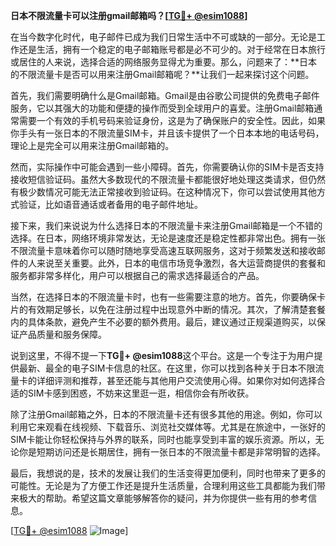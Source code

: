 **日本不限流量卡可以注册gmail邮箱吗？[[TG💪+ @esim1088](https://t.me/s/esim1088)]**

在当今数字化时代，电子邮件已成为我们日常生活中不可或缺的一部分。无论是工作还是生活，拥有一个稳定的电子邮箱账号都是必不可少的。对于经常在日本旅行或居住的人来说，选择合适的网络服务显得尤为重要。那么，问题来了：**日本的不限流量卡是否可以用来注册Gmail邮箱呢？**让我们一起来探讨这个问题。

首先，我们需要明确什么是Gmail邮箱。Gmail是由谷歌公司提供的免费电子邮件服务，它以其强大的功能和便捷的操作而受到全球用户的喜爱。注册Gmail邮箱通常需要一个有效的手机号码来验证身份，这是为了确保账户的安全性。因此，如果你手头有一张日本的不限流量SIM卡，并且该卡提供了一个日本本地的电话号码，理论上是完全可以用来注册Gmail邮箱的。

然而，实际操作中可能会遇到一些小障碍。首先，你需要确认你的SIM卡是否支持接收短信验证码。虽然大多数现代的不限流量卡都能很好地处理这类请求，但仍然有极少数情况可能无法正常接收到验证码。在这种情况下，你可以尝试使用其他方式验证，比如语音通话或者备用的电子邮件地址。

接下来，我们来说说为什么选择日本的不限流量卡来注册Gmail邮箱是一个不错的选择。在日本，网络环境非常发达，无论是速度还是稳定性都非常出色。拥有一张不限流量卡意味着你可以随时随地享受高速互联网服务，这对于频繁发送和接收邮件的人来说至关重要。此外，日本的电信市场竞争激烈，各大运营商提供的套餐和服务都非常多样化，用户可以根据自己的需求选择最适合的产品。

当然，在选择日本的不限流量卡时，也有一些需要注意的地方。首先，你要确保卡片的有效期足够长，以免在注册过程中出现意外中断的情况。其次，了解清楚套餐内的具体条款，避免产生不必要的额外费用。最后，建议通过正规渠道购买，以保证产品质量和服务保障。

说到这里，不得不提一下**TG💪+ @esim1088**这个平台。这是一个专注于为用户提供最新、最全的电子SIM卡信息的社区。在这里，你可以找到各种关于日本不限流量卡的详细评测和推荐，甚至还能与其他用户交流使用心得。如果你对如何选择合适的SIM卡感到困惑，不妨来这里逛一逛，相信你会有所收获。

除了注册Gmail邮箱之外，日本的不限流量卡还有很多其他的用途。例如，你可以利用它来观看在线视频、下载音乐、浏览社交媒体等。尤其是在旅途中，一张好的SIM卡能让你轻松保持与外界的联系，同时也能享受到丰富的娱乐资源。所以，无论你是短期访问还是长期居住，拥有一张日本的不限流量卡都是非常明智的选择。

最后，我想说的是，技术的发展让我们的生活变得更加便利，同时也带来了更多的可能性。无论是为了方便工作还是提升生活质量，合理利用这些工具都能为我们带来极大的帮助。希望这篇文章能够解答你的疑问，并为你提供一些有用的参考信息。

[[TG💪+ @esim1088](https://t.me/s/esim1088) ![Image](https://i.postimg.cc/4NQfJmqS/Snipaste-2025-05-13-00-14-12.png)]